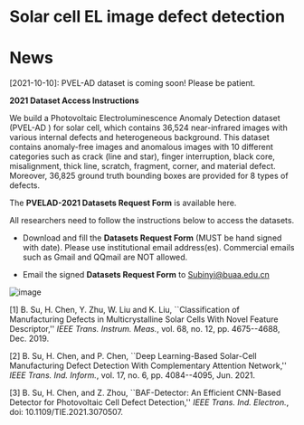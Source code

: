 # Solar cell EL image defect detection

# News

[2021-10-10]: PVEL-AD dataset is coming soon! Please be patient.

**2021 Dataset Access Instructions**

We build a Photovoltaic Electroluminescence Anomaly Detection dataset (PVEL-AD ) for solar cell, which contains 36,524 near-infrared images with various internal defects and heterogeneous background. This dataset contains anomaly-free images and anomalous images with 10 different categories such as crack (line and star), finger interruption, black core, misalignment, thick line, scratch, fragment, corner, and material defect. Moreover, 36,825 ground truth bounding boxes are provided for 8 types of defects.

The **PVELAD-2021 Datasets Request Form** is available here. 

All researchers need to follow the instructions below to access the datasets.


* Download and fill the **Datasets Request Form** (MUST be hand signed with date). Please use institutional email address(es). Commercial emails such as Gmail and QQmail are NOT allowed. 

* Email the signed **Datasets Request Form** to Subinyi@buaa.edu.cn

![image](https://user-images.githubusercontent.com/35132544/132239405-a5227832-c3ff-4303-9c46-6d6da76eb630.png)

[1] B. Su, H. Chen, Y. Zhu, W. Liu and K. Liu, ``Classification of Manufacturing Defects in Multicrystalline Solar Cells With Novel Feature Descriptor,'' *IEEE Trans. Instrum. Meas.*, vol. 68, no. 12, pp. 4675--4688, Dec. 2019.

[2] B. Su, H. Chen, and P. Chen, ``Deep Learning-Based Solar-Cell Manufacturing Defect Detection With Complementary Attention Network,'' *IEEE Trans. Ind. Inform.*, vol. 17, no. 6, pp. 4084--4095, Jun. 2021.

[3] B. Su, H. Chen, and Z. Zhou, ``BAF-Detector: An Efficient CNN-Based Detector for Photovoltaic Cell Defect Detection,'' *IEEE Trans. Ind. Electron.*, doi: 10.1109/TIE.2021.3070507.
